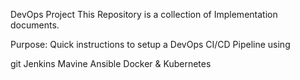 DevOps Project
This Repository is a collection of Implementation documents.

Purpose:
Quick instructions to setup a DevOps CI/CD Pipeline using

git
Jenkins
Mavine
Ansible
Docker &
Kubernetes
